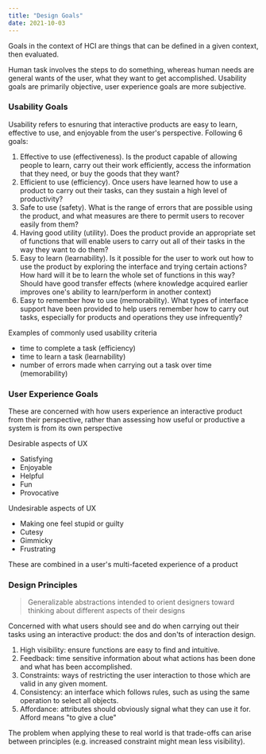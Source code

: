```yaml
---
title: "Design Goals"
date: 2021-10-03
---
```


Goals in the context of HCI are things that can be defined in a given context, then evaluated.

Human task involves the steps to do something, whereas human needs are general wants of the user, what they want to get accomplished. Usability goals are primarily objective, user experience goals are more subjective.

### Usability Goals
Usability refers to esnuring that interactive products are easy to learn, effective to use, and enjoyable from the user's perspective. Following 6 goals:

1. Effective to use (effectiveness). Is the product capable of allowing people to learn, carry out their work efficiently, access the information that they need, or buy the goods that they want?
2. Efficient to use (efficiency). Once users have learned how to use a product to carry out their tasks, can they sustain a high level of productivity?
3. Safe to use (safety). What is the range of errors that are possible using the product, and what measures are there to permit users to recover easily from them?
4. Having good utility (utility). Does the product provide an appropriate set of functions that will enable users to carry out all of their tasks in the way they want to do them?
5. Easy to learn (learnability). Is it possible for the user to work out how to use the product by exploring the interface and trying certain actions? How hard will it be to learn the whole set of functions in this way? Should have good transfer effects (where knowledge acquired earlier improves one's ability to learn/perform in another context)
6. Easy to remember how to use (memorability). What types of interface support have been provided to help users remember how to carry out tasks, especially for products and operations they use infrequently?

Examples of commonly used usability criteria
-   time to complete a task (efficiency)
-   time to learn a task (learnability)
-   number of errors made when carrying out a task over time (memorability)

### User Experience Goals
These are concerned with how users experience an interactive product from their perspective, rather than assessing how useful or productive a system is from its own perspective

Desirable aspects of UX
- Satisfying
- Enjoyable
- Helpful
- Fun
- Provocative

Undesirable aspects of UX
- Making one feel stupid or guilty
- Cutesy
- Gimmicky
- Frustrating

These are combined in a user's multi-faceted experience of a product

### Design Principles
> Generalizable abstractions intended to orient designers toward thinking about different aspects of their designs

Concerned with what users should see and do when carrying out their tasks using an interactive product: the dos and don'ts of interaction design.

1. High visibility: ensure functions are easy to find and intuitive.
2. Feedback: time sensitive information about what actions has been done and what has been accomplished.
3. Constraints: ways of restricting the user interaction to those which are valid in any given moment.
4. Consistency: an interface which follows rules, such as using the same operation to select all objects.
5. Affordance: attributes should obviously signal what they can use it for. Afford means "to give a clue"

The problem when applying these to real world is that trade-offs can arise between principles (e.g. increased constraint might mean less visibility).